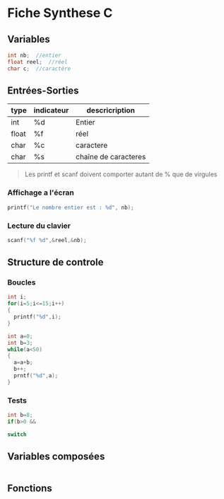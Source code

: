 # Fiche Synthese C

## Variables

```c
int nb;  //entier
float reel;  //réel
char c;  //caractère
```

## Entrées-Sorties

type | indicateur | descricription
--- | --- | ---
int | %d | Entier
float | %f |réel
char | %c | caractere
char | %s | chaîne de caracteres

> Les printf et scanf doivent comporter autant de % que de virgules
### Affichage a l'écran
```c
printf("Le nombre entier est : %d", nb); 
```

### Lecture du clavier
```c
scanf("%f %d",&reel,&nb);
```

## Structure de controle
### Boucles
```c
int i;
for(i=5;i<=15;i++)
{
  printf("%d",i);
}
```
```c
int a=0;
int b=3;
while(a<50)
{
  a=a+b;
  b++;
  prntf("%d",a);
}
```
### Tests

```c
int b=8;
if(b>0 && 

```
```c
switch
```

## Variables composées

```c

```
## Fonctions

```c

```

